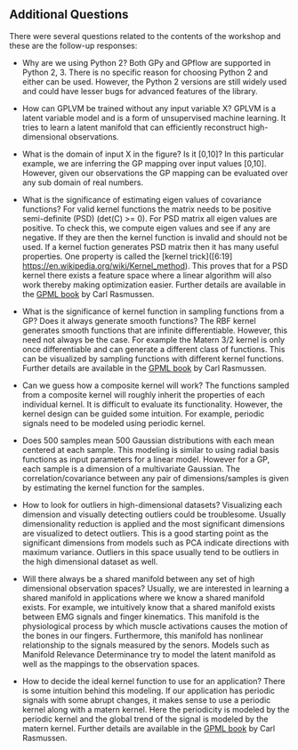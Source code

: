 ## Additional Questions

There were several questions related to the contents of the workshop and these are the follow-up responses:

* Why are we using Python 2?
Both GPy and GPflow are supported in Python 2, 3. There is no specific reason for choosing Python 2 and either can be used. However, the Python 2 versions are still widely used and could have lesser bugs for advanced features of the library.

* How can GPLVM be trained without any input variable X?
GPLVM is a latent variable model and is a form of unsupervised machine learning. It tries to learn a latent manifold that can efficiently reconstruct high-dimensional observations.

* What is the domain of input X in the figure? Is it [0,10]?
In this particular example, we are inferring the GP mapping over input values [0,10]. However, given our observations the GP mapping can be evaluated over any sub domain of real numbers.

* What is the significance of estimating eigen values of covariance functions?
For valid kernel functions the matrix needs to be positive semi-definite (PSD) (det(C) >= 0). For PSD matrix all eigen values are positive. To check this, we compute eigen values and see if any are negative. If they are then the kernel function is invalid and should not be used. If a kernel fuction generates PSD matrix then it has many useful properties. One property is called the [kernel trick]([6:19]  
https://en.wikipedia.org/wiki/Kernel_method). This proves that for a PSD kernel there exists a feature space where a linear algorithm will also work thereby making optimization easier. Further details are available in the [GPML book](http://www.gaussianprocess.org/gpml/chapters/RW4.pdf) by Carl Rasmussen.

* What is the significance of kernel function in sampling functions from a GP? Does it always generate smooth functions?
The RBF kernel generates smooth functions that are infinite differentiable. However, this need not always be the case. For example the Matern 3/2 kernel is only once differentiable and can generate a different class of functions. This can be visualized by sampling functions with different kernel functions. Further details are available in the [GPML book](http://www.gaussianprocess.org/gpml/chapters/RW4.pdf) by Carl Rasmussen.

* Can we guess how a composite kernel will work?
The functions sampled from a composite kernel will roughly inherit the properties of each individual kernel. It is difficult to evaluate its functionality. However, the kernel design can be guided some intuition. For example, periodic signals need to be modeled using periodic kernel.

* Does 500 samples mean 500 Gaussian distributions with each mean centered at each sample.
This modeling is similar to using radial basis functions as input parameters for a linear model. However for a GP, each sample is a dimension of a multivariate Gaussian. The correlation/covariance between any pair of dimensions/samples is given by estimating the kernel function for the samples.

* How to look for outliers in high-dimensional datasets?
Visualizing each dimension and visually detecting outliers could be troublesome. Usually dimensionality reduction is applied and the most significant dimensions are visualized to detect outliers. This is a good starting point as the significant dimensions from models such as PCA indicate directions with maximum variance. Outliers in this space usually tend to be outliers in the high dimensional dataset as well.

* Will there always be a shared manifold between any set of high dimensional observation spaces?
Usually, we are interested in learning a shared manifold in applications where we know a shared manifold exists. For example, we intuitively know that a shared manifold exists between EMG signals and finger kinematics. This manifold is the physiological process by which muscle activations causes the motion of the bones in our fingers. Furthermore, this manifold has nonlinear relationship to the signals measured by the senors. Models such as Manifold Relevance Determinance try to model the latent manifold as well as the mappings to the observation spaces.

* How to decide the ideal kernel function to use for an application?
There is some intuition behind this modeling. If our application has periodic signals with some abrupt changes, it makes sense to use a periodic kernel along with a matern kernel. Here the periodicity is modeled by the periodic kernel and the global trend of the signal is modeled by the matern kernel. Further details are available in the [GPML book](http://www.gaussianprocess.org/gpml/chapters/RW4.pdf) by Carl Rasmussen.
